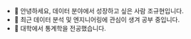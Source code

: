 - 👋 안녕하세요, 데이터 분야에서 성장하고 싶은 사람 조규현입니다.
- 👀 최근 데이터 분석 및 엔지니어링에 관심이 생겨 공부 중입니다.
- 🌱 대학에서 통계학을 전공했습니다.

<!---
gyuhyeon-j/gyuhyeon-j is a ✨ special ✨ repository because its `README.md` (this file) appears on your GitHub profile.
You can click the Preview link to take a look at your changes.
--->
